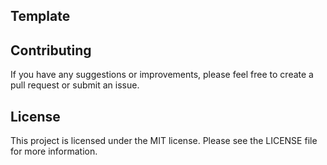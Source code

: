## Template


## Contributing
If you have any suggestions or improvements, please feel free to create a pull request or submit an issue.

## License
This project is licensed under the MIT license. Please see the LICENSE file for more information.
